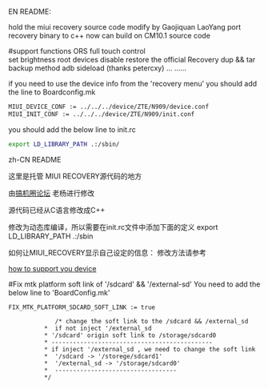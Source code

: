 EN README:

hold the miui recovery source code
modify by Gaojiquan LaoYang
port recovery binary to c++
now can build on CM10.1 source code

#support functions
ORS
full touch control  
set brightness
root devices
disable restore the official Recovery
dup && tar backup method 
adb sideload (thanks petercxy)
...
......

if you need to use the device info from the 'recovery menu'
you should add the line to Boardconfig.mk

```bash
MIUI_DEVICE_CONF := ../../../device/ZTE/N909/device.conf
MIUI_INIT_CONF := ../../../device/ZTE/N909/init.conf
```

you should add the below line to init.rc

```bash
export LD_LIBRARY_PATH .:/sbin/
```

zh-CN README

这里是托管 MIUI RECOVERY源代码的地方
 
由[搞机圈论坛](http://www.gaojiquan.com) 老杨进行修改

源代码已经从C语言修改成C++

修改为动态库编译，所以需要在init.rc文件中添加下面的定义
export LD_LIBRARY_PATH .:/sbin

如何让MIUI_RECOVERY显示自己设定的信息：
修改方法请参考

[how to support you device](devices/README.md)


#Fix mtk platform soft link of '/sdcard' && '/external-sd'
You need to add the below line to 'BoardConfig.mk'
```
FIX_MTK_PLATFORM_SDCARD_SOFT_LINK := true
```
```
             /* change the soft link to the /sdcard && /external_sd
	      *  if not inject '/external_sd 
	      * '/sdcard' origin soft link to /storage/sdcard0
	      * ---------------------------------------------
	      * if inject '/external_sd , we need to change the soft link 
	      *  '/sdcard -> '/storege/sdcard1' 
	      *  '/external_sd -> '/storage/sdcard0'
	      *  ----------------------------------
	      */
```







